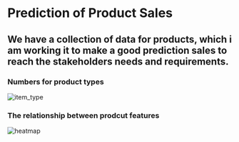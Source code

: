 # Prediction of Product Sales
## We have a collection of data for products, which i am working it to make a good prediction sales to reach the stakeholders needs and requirements.
### Numbers for product types
![item_type](https://github.com/1995anas/Prediction_of_Product_Sales/assets/144110812/ad579876-16b6-4e4c-ab45-4cc49cd2eeda)

### The relationship between prodcut features
![heatmap](https://github.com/1995anas/Prediction_of_Product_Sales/assets/144110812/6fb28adc-e648-44a9-a7ef-ffb4ba41d033)

